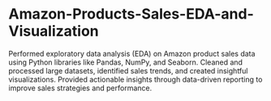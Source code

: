 # Amazon-Products-Sales-EDA-and-Visualization
Performed exploratory data analysis (EDA) on Amazon product sales data using Python libraries like Pandas, NumPy, and Seaborn. Cleaned and processed large datasets, identified sales trends, and created insightful visualizations. Provided actionable insights through data-driven reporting to improve sales strategies and performance.
